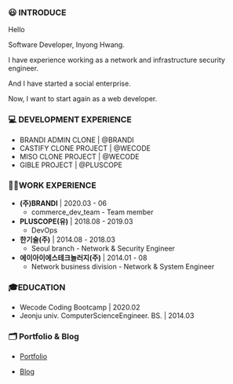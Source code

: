 ### :smiley: INTRODUCE
Hello 

Software Developer, Inyong Hwang.

I have experience working as a network and infrastructure security engineer.

And I have started a social enterprise.

Now, I want to start again as a web developer.

### 💻 DEVELOPMENT EXPERIENCE
- BRANDI ADMIN CLONE | @BRANDI
- CASTIFY CLONE PROJECT | @WECODE
- MISO CLONE PROJECT | @WECODE
- GIBLE PROJECT | @PLUSCOPE

### 👨‍💻WORK EXPERIENCE
- **(주)BRANDI** | 2020.03 - 06
    - commerce_dev_team - Team member
- **PLUSCOPE(유)** | 2018.08 - 2019.03
    - DevOps
- **한기술(주)** | 2014.08 - 2018.03
    - Seoul branch - Network & Security Engineer
- **에이아이에스테크놀러지(주)** | 2014.01 - 08
    - Network business division - Network & System Engineer

### 🎓EDUCATION
- Wecode Coding Bootcamp | 2020.02
- Jeonju univ. ComputerScienceEngineer. BS. | 2014.03

### 🗂️ Portfolio & Blog

- [Portfolio](https://www.canva.com/design/DADwf9reXmQ/o4GGeuDr-jUUKwozvwUMsw/view?utm_content=DADwf9reXmQ&utm_campaign=designshare&utm_medium=link&utm_source=sharebutton)

- [Blog](https://velog.io/@inyong_pang)
